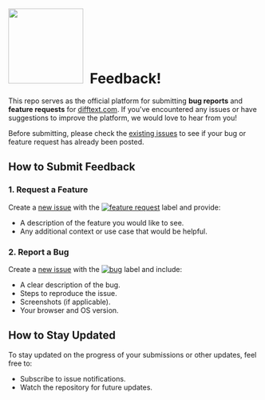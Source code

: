 # <img src="https://github.com/user-attachments/assets/7296cffb-cfff-46b3-a46b-15ed5a09df28" width="150">&nbsp; Feedback!

This repo serves as the official platform for submitting **bug reports** and **feature requests** for [difftext.com](https://difftext.com). If you've encountered any issues or have suggestions to improve the platform, we would love to hear from you!

Before submitting, please check the [existing issues](https://github.com/dotspencer/diff-text-feedback/issues) to see if your bug or feature request has already been posted.

## How to Submit Feedback

### 1. Request a Feature
Create a [new issue][new-feature-url] with the [<img src="https://img.shields.io/badge/-feature_request-90ee90.svg?style=flat-square" alt="feature request">][features-url] label and provide:
- A description of the feature you would like to see.
- Any additional context or use case that would be helpful.

### 2. Report a Bug
Create a [new issue][new-bug-url] with the [<img src="https://img.shields.io/badge/-bug-f08080.svg?style=flat-square" alt="bug">][bugs-url] label and include:
- A clear description of the bug.
- Steps to reproduce the issue.
- Screenshots (if applicable).
- Your browser and OS version.

## How to Stay Updated
To stay updated on the progress of your submissions or other updates, feel free to:
- Subscribe to issue notifications.
- Watch the repository for future updates.

[new-bug-url]: https://github.com/dotspencer/diff-text-feedback/issues/new?labels=bug
[new-feature-url]: https://github.com/dotspencer/diff-text-feedback/issues/new?labels=feature+request
[bugs-url]: https://github.com/dotspencer/diff-text-feedback/labels/content
[features-url]: https://github.com/dotspencer/diff-text-feedback/labels/feature%20request
